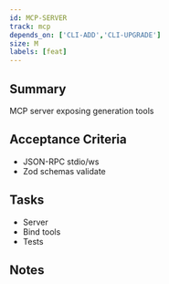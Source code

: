 ```yaml
---
id: MCP-SERVER
track: mcp
depends_on: ['CLI-ADD','CLI-UPGRADE']
size: M
labels: [feat]
---
```


## Summary
MCP server exposing generation tools

## Acceptance Criteria
- JSON-RPC stdio/ws
- Zod schemas validate

## Tasks
- Server
- Bind tools
- Tests

## Notes

